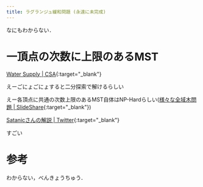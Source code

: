 ```yaml
---
title: ラグランジュ緩和問題 (永遠に未完成)
---
```


なにもわからない．

# 一頂点の次数に上限のあるMST

[Water Supply \| CSA](https://csacademy.com/contest/round-82/task/water-supply/){:target="_blank"}

えーごにょごにょすると二分探索で解けるらしい

えー各頂点に共通の次数上限のあるMST自体はNP-Hardらしい([様々な全域木問題 \| SlideShare](https://www.slideshare.net/tmaehara/ss-17402143){:target="_blank"})

[Satanicさんの解説 \| Twitter](https://twitter.com/satanic0258/status/1009562691935993862){:target="_blank"}

すごい

# 参考

わからない，べんきょうちゅう．

